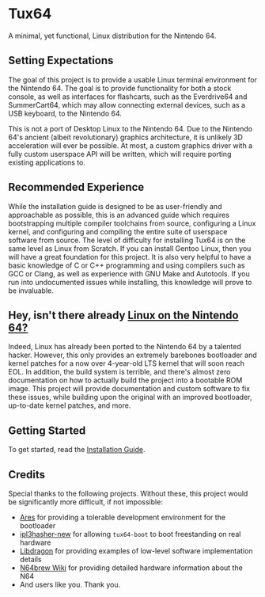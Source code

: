 # Tux64
A minimal, yet functional, Linux distribution for the Nintendo 64.

## Setting Expectations
The goal of this project is to provide a usable Linux terminal environment for
the Nintendo 64.  The goal is to provide functionality for both a stock
console, as well as interfaces for flashcarts, such as the Everdrive64 and
SummerCart64, which may allow connecting external devices, such as a USB
keyboard, to the Nintendo 64.

This is not a port of Desktop Linux to the Nintendo 64.  Due to the Nintendo
64's ancient (albeit revolutionary) graphics architecture, it is unlikely 3D
acceleration will ever be possible.  At most, a custom graphics driver with a
fully custom userspace API will be written, which will require porting existing
applications to.

## Recommended Experience
While the installation guide is designed to be as user-friendly and approachable
as possible, this is an advanced guide which requires bootstrapping multiple
compiler toolchains from source, configuring a Linux kernel, and configuring and
compiling the entire suite of userspace software from source.  The level of
difficulty for installing Tux64 is on the same level as Linux from Scratch.  If
you can install Gentoo Linux, then you will have a great foundation for this
project.  It is also very helpful to have a basic knowledge of C or C++
programming and using compilers such as GCC or Clang, as well as experience with
GNU Make and Autotools.  If you run into undocumented issues while installing,
this knowledge will prove to be invaluable.

## Hey, isn't there already [Linux on the Nintendo 64?](https://www.github.com/clbr/n64bootloader)
Indeed, Linux has already been ported to the Nintendo 64 by a talented hacker.
However, this only provides an extremely barebones bootloader and kernel patches
for a now over 4-year-old LTS kernel that will soon reach EOL.  In addition, the
build system is terrible, and there's almost zero documentation on how to
actually build the project into a bootable ROM image.  This project will provide
documentation and custom software to fix these issues, while building upon the
original with an improved bootloader, up-to-date kernel patches, and more.

## Getting Started
To get started, read the [Installation Guide](https://github.com/bradleycha/tux64/wiki/Installation-Guide).

## Credits
Special thanks to the following projects.  Without these, this project would be
significantly more difficult, if not impossible:
 - [Ares](https://ares-emu.net) for providing a tolerable development environment for the bootloader
 - [ipl3hasher-new](https://github.com/Polprzewodnikowy/ipl3hasher-new) for allowing `tux64-boot` to boot freestanding on real hardware
 - [Libdragon](https://libdragon.dev) for providing examples of low-level software implementation details
 - [N64brew Wiki](https://n64brew.dev) for providing detailed hardware information about the N64
 - And users like you.  Thank you.

